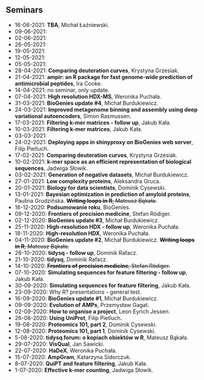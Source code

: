 ## Seminars

 - 16-06-2021: **TBA**, Michał Łaźniewski. 
 - 09-06-2021: 
 - 02-06-2021: 
 - 26-05-2021: 
 - 19-05-2021: 
 - 12-05-2021: 
 - 05-05-2021: 
 - 28-04-2021: **Comparing deuteration curves**, Krystyna Grzesiak.
 - 21-04-2021: **ampir: an R package for fast genome-wide prediction of antimicrobial peptides**, Ira Cooke.
 - 14-04-2021: no seminar, only update.
 - 07-04-2021: **High resolution HDX-MS**, Weronika Puchała.
 - 31-03-2021: **BioGenies update #4**, Michał Burdukiewicz.
 - 24-03-2021: **Improved metagenome binning and assembly using deep variational autoencoders**, Simon Rasmussen.
 - 17-03-2021: **Filtering k-mer matrices - follow up**, Jakub Kała.
 - 10-03-2021: **Filtering k-mer matrices**, Jakub Kała.
 - 03-03-2021: 
 - 24-02-2021: **Deploying apps in shinyproxy on BioGenies web server**, Filip Pietluch.
 - 17-02-2021: **Comparing deuteration curves**, Krystyna Grzesiak.
 - 10-02-2021: **k-mer space as an efficient representation  of biological sequences**, Jadwiga Słowik.
 - 03-02-2021: **Generation of negative datasets**, Michał Burdukiewicz.
 - 27-01-2021: **Low complexity proteins**, Aleksandra Gruca.
 - 20-01-2021: **Biology for data scientists**, Dominik Cysewski.
 - 13-01-2021: **Bayesian optimization in prediction of amyloid proteins**, Paulina Grudzińska. ~~**Writing loops in R**, Mateusz Bąkała.~~
 - 16-12-2020: **Podsumowanie roku**, BioGenies.
 - 09-12-2020: **Frontiers of precision medicine**, Stefan Rödiger.
 - 02-12-2020: **BioGenies update #3**, Michał Burdukiewicz.
 - 25-11-2020: **High-resolution HDX - follow up**, Weronika Puchała.
 - 18-11-2020: **High-resolution HDX**, Weronika Puchała.
 - 04-11-2020: **BioGenies update #2**, Michał Burdukiewicz. ~~**Writing loops in R**, Mateusz Bąkała.~~ 
 - 28-10-2020: **tidysq - follow up**, Dominik Rafacz.
 - 21-10-2020: **tidysq**, Dominik Rafacz.
 - 14-10-2020: ~~**Frontiers of precision medicine**, Stefan Rödiger.~~
 - 07-10-2020: **Simulating sequences for feature filtering - follow up**, Jakub Kała.
 - 30-09-2020: **Simulating sequences for feature filtering**, Jakub Kała.
 - 23-09-2020: Why R? presentations - general test.
 - 16-09-2020: **BioGenies update #1**, Michał Burdukiewicz.
 - 09-09-2020: **Evolution of AMPs**, Przemysław Gagat.
 - 02-09-2020: **How to organise a project**, Leon Eyrich Jessen.
 - 26-08-2020: **Using UniProt**, Filip Pietluch.
 - 19-08-2020: **Proteomics 101, part 2**, Dominik Cysewski.
 - 12-08-2020: **Proteomics 101, part 1**, Dominik Cysewski.
 - 5-08-2020: **tidysq forum: o kopiach obiektów w R**, Mateusz Bąkała.
 - 29-07-2020: **VisQual**, Jan Sawicki.
 - 22-07-2020: **HaDeX**, Weronika Puchała.
 - 15-07-2020: **AmpGram**, Katarzyna Sidorczuk.
 - 8-07-2020: **QuiPT and feature filtering**, Jakub Kała.
 - 1-07-2020: **Effective k-mer counting**, Jadwiga Słowik.
